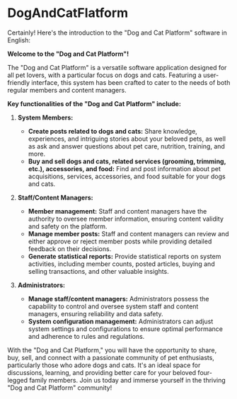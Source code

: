 # DogAndCatFlatform

Certainly! Here's the introduction to the "Dog and Cat Platform" software in English:

**Welcome to the "Dog and Cat Platform"!**

The "Dog and Cat Platform" is a versatile software application designed for all pet lovers, with a particular focus on dogs and cats. Featuring a user-friendly interface, this system has been crafted to cater to the needs of both regular members and content managers.

**Key functionalities of the "Dog and Cat Platform" include:**

1. **System Members:**
   - **Create posts related to dogs and cats:** Share knowledge, experiences, and intriguing stories about your beloved pets, as well as ask and answer questions about pet care, nutrition, training, and more.
   - **Buy and sell dogs and cats, related services (grooming, trimming, etc.), accessories, and food:** Find and post information about pet acquisitions, services, accessories, and food suitable for your dogs and cats.

2. **Staff/Content Managers:**
   - **Member management:** Staff and content managers have the authority to oversee member information, ensuring content validity and safety on the platform.
   - **Manage member posts:** Staff and content managers can review and either approve or reject member posts while providing detailed feedback on their decisions.
   - **Generate statistical reports:** Provide statistical reports on system activities, including member counts, posted articles, buying and selling transactions, and other valuable insights.

3. **Administrators:**
   - **Manage staff/content managers:** Administrators possess the capability to control and oversee system staff and content managers, ensuring reliability and data safety.
   - **System configuration management:** Administrators can adjust system settings and configurations to ensure optimal performance and adherence to rules and regulations.

With the "Dog and Cat Platform," you will have the opportunity to share, buy, sell, and connect with a passionate community of pet enthusiasts, particularly those who adore dogs and cats. It's an ideal space for discussions, learning, and providing better care for your beloved four-legged family members. Join us today and immerse yourself in the thriving "Dog and Cat Platform" community!

